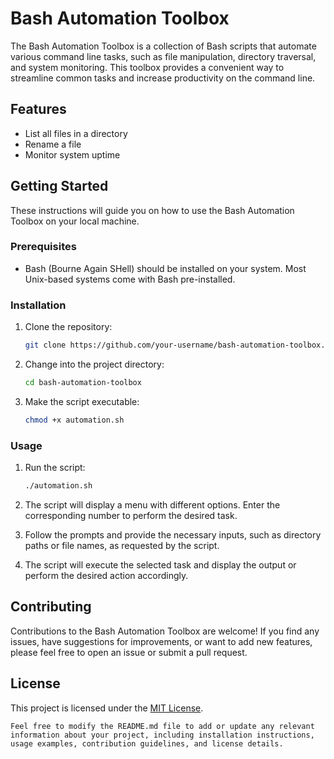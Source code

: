 # Bash Automation Toolbox

The Bash Automation Toolbox is a collection of Bash scripts that automate various command line tasks, such as file manipulation, directory traversal, and system monitoring. This toolbox provides a convenient way to streamline common tasks and increase productivity on the command line.

## Features

- List all files in a directory
- Rename a file
- Monitor system uptime

## Getting Started

These instructions will guide you on how to use the Bash Automation Toolbox on your local machine.

### Prerequisites

- Bash (Bourne Again SHell) should be installed on your system. Most Unix-based systems come with Bash pre-installed.

### Installation

1. Clone the repository:

   ```bash
   git clone https://github.com/your-username/bash-automation-toolbox.git
   ```

2. Change into the project directory:

   ```bash
   cd bash-automation-toolbox
   ```

3. Make the script executable:

   ```bash
   chmod +x automation.sh
   ```

### Usage

1. Run the script:

   ```bash
   ./automation.sh
   ```

2. The script will display a menu with different options. Enter the corresponding number to perform the desired task.

3. Follow the prompts and provide the necessary inputs, such as directory paths or file names, as requested by the script.

4. The script will execute the selected task and display the output or perform the desired action accordingly.

## Contributing

Contributions to the Bash Automation Toolbox are welcome! If you find any issues, have suggestions for improvements, or want to add new features, please feel free to open an issue or submit a pull request.

## License

This project is licensed under the [MIT License](LICENSE).

```
Feel free to modify the README.md file to add or update any relevant information about your project, including installation instructions, usage examples, contribution guidelines, and license details.
```
